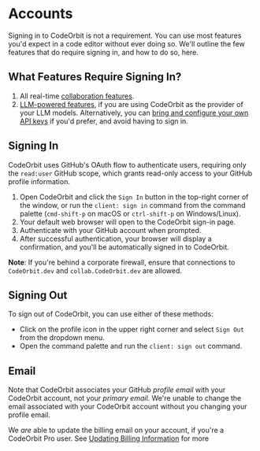 ﻿# Accounts

Signing in to CodeOrbit is not a requirement. You can use most features you'd expect in a code editor without ever doing so. We'll outline the few features that do require signing in, and how to do so, here.

## What Features Require Signing In?

1. All real-time [collaboration features](./collaboration.md).
2. [LLM-powered features](./ai/overview.md), if you are using CodeOrbit as the provider of your LLM models. Alternatively, you can [bring and configure your own API keys](./ai/configuration.md#use-your-own-keys) if you'd prefer, and avoid having to sign in.

## Signing In

CodeOrbit uses GitHub's OAuth flow to authenticate users, requiring only the `read:user` GitHub scope, which grants read-only access to your GitHub profile information.

1. Open CodeOrbit and click the `Sign In` button in the top-right corner of the window, or run the `client: sign in` command from the command palette (`cmd-shift-p` on macOS or `ctrl-shift-p` on Windows/Linux).
2. Your default web browser will open to the CodeOrbit sign-in page.
3. Authenticate with your GitHub account when prompted.
4. After successful authentication, your browser will display a confirmation, and you'll be automatically signed in to CodeOrbit.

**Note**: If you're behind a corporate firewall, ensure that connections to `CodeOrbit.dev` and `collab.CodeOrbit.dev` are allowed.

## Signing Out

To sign out of CodeOrbit, you can use either of these methods:

- Click on the profile icon in the upper right corner and select `Sign Out` from the dropdown menu.
- Open the command palette and run the `client: sign out` command.

## Email

Note that CodeOrbit associates your GitHub _profile email_ with your CodeOrbit account, not your _primary email_. We're unable to change the email associated with your CodeOrbit account without you changing your profile email.

We _are_ able to update the billing email on your account, if you're a CodeOrbit Pro user. See [Updating Billing Information](./ai/billing.md#updating-billing-info) for more
